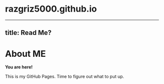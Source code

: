 # razgriz5000.github.io
---
title: Read Me?
---

About ME
=====

**You are here!**




This is my GitHub Pages.  Time to figure out what to put up.  
